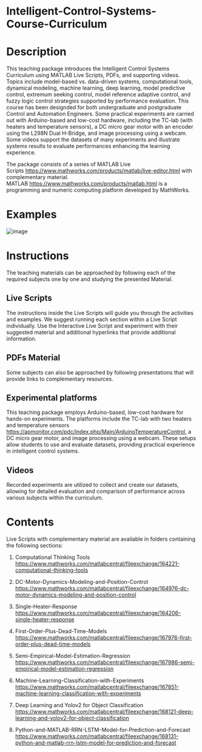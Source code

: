 # Intelligent-Control-Systems-Course-Curriculum

# Description

This teaching package introduces the Intelligent Control Systems Curriculum using MATLAB Live Scripts, PDFs, and supporting videos. Topics include model-based vs. data-driven systems, computational tools, dynamical modeling, machine learning, deep learning, model predictive control, extremum seeking control, model reference adaptive control, and fuzzy logic control strategies supported by performance evaluation. This course has been designded for both undergraduate and postgraduate Control and Automation Engineers. 
Some practical experiments are carried out with Arduino-based and low-cost hardware, including the TC-lab (with heaters and temperature sensors), a DC micro gear motor with an encoder using the L298N Dual H-Bridge, and image processing using a webcam. Some videos support the datasets of many experiments and illustrate systems results to evaluate performances enhancing the learning experience. 

The package consists of a series of MATLAB Live Scripts https://www.mathworks.com/products/matlab/live-editor.html with complementary material. 
MATLAB https://www.mathworks.com/products/matlab.html is a programming and numeric computing platform developed by MathWorks.

# Examples 
![image](https://github.com/ClaudiaYasar/Intelligent-Control-Systems-Course-Curriculum/assets/132692602/26494da2-53d3-4d3e-88e2-f50ff680522a)

# Instructions
The teaching materials can be approached by following each of the required subjects one by one and studying the presented Material.

## Live Scripts
The instructions inside the Live Scripts will guide you through the activities and examples. We suggest running each section within a Live Script individually. Use the Interactive Live Script and experiment with their suggested material and additional hyperlinks that provide additional information. 

## PDFs Material
Some subjects can also be approached by following presentations that will provide links to complementary resources.

## Experimental platforms
This teaching package employs Arduino-based, low-cost hardware for hands-on experiments. The platforms include the TC-lab with two heaters and temperature sensors https://apmonitor.com/pdc/index.php/Main/ArduinoTemperatureControl, a DC micro gear motor, and image processing using a webcam. These setups allow students to use and evaluate datasets, providing practical experience in intelligent control systems.

## Videos 
Recorded experiments are utilized to collect and create our datasets, allowing for detailed evaluation and comparison of performance across various subjects within the curriculum. 

# Contents
Live Scripts with complementary material are available in folders containing the following sections:

1. Computational Thinking Tools 
https://www.mathworks.com/matlabcentral/fileexchange/164221-computational-thinking-tools

2. DC-Motor-Dynamics-Modeling-and-Position-Control
https://www.mathworks.com/matlabcentral/fileexchange/164976-dc-motor-dynamics-modeling-and-position-control
3. Single-Heater-Response
https://www.mathworks.com/matlabcentral/fileexchange/164206-single-heater-response
4. First-Order-Plus-Dead-Time-Models
https://www.mathworks.com/matlabcentral/fileexchange/167976-first-order-plus-dead-time-models

5. Semi-Empirical-Model-Estimation-Regression
https://www.mathworks.com/matlabcentral/fileexchange/167986-semi-empirical-model-estimation-regression
6. Machine-Learning-Classification-with-Experiments
https://www.mathworks.com/matlabcentral/fileexchange/167851-machine-learning-classification-with-experiments
7. Deep Learning and Yolov2 for Object Classification
https://www.mathworks.com/matlabcentral/fileexchange/168121-deep-learning-and-yolov2-for-object-classification
8. Python-and-MATLAB-RRN-LSTM-Model-for-Prediction-and-Forecast
https://www.mathworks.com/matlabcentral/fileexchange/168131-python-and-matlab-rrn-lstm-model-for-prediction-and-forecast









